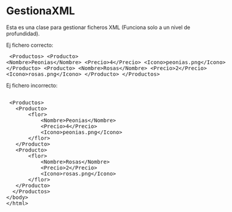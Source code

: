 # GestionaXML
Esta es una clase para gestionar ficheros XML (Funciona solo a un nivel de profundidad).

Ej fichero correcto:
<xmp>
 <Productos>
   <Producto>
       <Nombre>Peonias</Nombre>
       <Precio>4</Precio>
       <Icono>peonias.png</Icono>
   </Producto>
   <Producto>
       <Nombre>Rosas</Nombre>
       <Precio>2</Precio>
       <Icono>rosas.png</Icono>
   </Producto>
  </Productos>
 </xmp>
 
 
Ej fichero incorrecto:
 
 <xmp>
 <Productos>
   <Producto>
       <flor>
           <Nombre>Peonias</Nombre>
           <Precio>4</Precio>
           <Icono>peonias.png</Icono>
       </flor>
   </Producto>
   <Producto>
       <flor>
           <Nombre>Rosas</Nombre>
           <Precio>2</Precio>
           <Icono>rosas.png</Icono>
       </flor>
   </Producto>
  </Productos>
